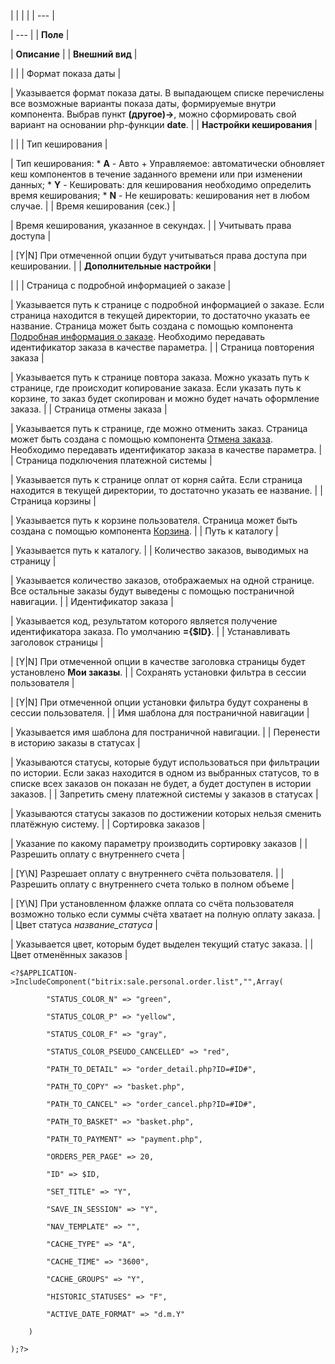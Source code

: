 |  |  |  |
| --- |

| --- |
| **Поле** |

| **Описание** |
| **Внешний вид** |

| |
| Формат показа даты |

| Указывается формат показа даты. В выпадающем списке перечислены все возможные варианты показа даты, формируемые внутри компонента. Выбрав пункт **(другое)->**, можно сформировать свой вариант на основании php-функции **date**. |
| **Настройки кеширования** |

| |
| Тип кеширования |

| Тип кеширования:  * **A** - Авто + Управляемое: автоматически обновляет кеш компонентов в течение заданного времени или при изменении данных; * **Y** - Кешировать: для кеширования необходимо определить время кеширования; * **N** - Не кешировать: кеширования нет в любом случае. |
| Время кеширования (сек.) |

| Время кеширования, указанное в секундах. |
| Учитывать права доступа |

| [Y|N] При отмеченной опции будут учитываться права доступа при кешировании. |
| **Дополнительные настройки** |

| |
| Страница c подробной информацией о заказе |

| Указывается путь к странице с подробной информацией о заказе. Если страница находится в текущей директории, то достаточно указать ее название. Страница может быть создана с помощью компонента [Подробная информация о заказе](/user_help/store/sale/components_2/personal/sale_personal_order_detail.php). Необходимо передавать идентификатор заказа в качестве параметра. |
| Страница повторения заказа |

| Указывается путь к странице повтора заказа. Можно указать путь к странице, где происходит копирование заказа. Если указать путь к корзине, то заказ будет скопирован и можно будет начать оформление заказа. |
| Страница отмены заказа |

| Указывается путь к странице, где можно отменить заказ. Страница может быть создана с помощью компонента [Отмена заказа](/user_help/store/sale/components_2/personal/sale_personal_order_cancel.php). Необходимо передавать идентификатор заказа в качестве параметра. |
| Страница подключения платежной системы |

| Указывается путь к странице оплат от корня сайта. Если страница находится в текущей директории, то достаточно указать ее название. |
| Страница корзины |

| Указывается путь к корзине пользователя. Страница может быть создана с помощью компонента [Корзина](/user_help/store/sale/components_2/basket/sale_basket_basket.php). |
| Путь к каталогу |

| Указывается путь к каталогу. |
| Количество заказов, выводимых на страницу |

| Указывается количество заказов, отображаемых на одной странице. Все остальные заказы будут выведены с помощью постраничной навигации. |
| Идентификатор заказа |

| Указывается код, результатом которого является получение идентификатора заказа. По умолчанию **={$ID}**. |
| Устанавливать заголовок страницы |

| [Y|N] При отмеченной опции в качестве заголовка страницы будет установлено **Мои заказы**. |
| Сохранять установки фильтра в сессии пользователя |

| [Y|N] При отмеченной опции установки фильтра будут сохранены в сессии пользователя. |
| Имя шаблона для постраничной навигации |

| Указывается имя шаблона для постраничной навигации. |
| Перенести в историю заказы в статусах |

| Указываются статусы, которые будут использоваться при фильтрации по истории. Если заказ находится в одном из выбранных статусов, то в списке всех заказов он показан не будет, а будет доступен в истории заказов. |
| Запретить смену платежной системы у заказов в статусах |

| Указываются статусы заказов по достижении которых нельзя сменить платёжную систему. |
| Сортировка заказов |

| Указание по какому параметру производить сортировку заказов |
| Разрешить оплату с внутреннего счета |

| [Y\N] Разрешает оплату с внутреннего счёта пользователя. |
| Разрешить оплату с внутреннего счета только в полном объеме |

| [Y\N] При установленном флажке оплата со счёта пользователя возможно только если суммы счёта хватает на полную оплату заказа. |
| Цвет статуса *название\_статуса* |

| Указывается цвет, которым будет выделен текущий статус заказа. |
| Цвет отменённых заказов |

```
<?$APPLICATION->IncludeComponent("bitrix:sale.personal.order.list","",Array(

		"STATUS_COLOR_N" => "green",

		"STATUS_COLOR_P" => "yellow",

		"STATUS_COLOR_F" => "gray",

		"STATUS_COLOR_PSEUDO_CANCELLED" => "red",

		"PATH_TO_DETAIL" => "order_detail.php?ID=#ID#",

		"PATH_TO_COPY" => "basket.php",

		"PATH_TO_CANCEL" => "order_cancel.php?ID=#ID#",

		"PATH_TO_BASKET" => "basket.php",

		"PATH_TO_PAYMENT" => "payment.php",

		"ORDERS_PER_PAGE" => 20,

		"ID" => $ID,

		"SET_TITLE" => "Y",

		"SAVE_IN_SESSION" => "Y",

		"NAV_TEMPLATE" => "",

		"CACHE_TYPE" => "A",

		"CACHE_TIME" => "3600",

		"CACHE_GROUPS" => "Y",

		"HISTORIC_STATUSES" => "F",

		"ACTIVE_DATE_FORMAT" => "d.m.Y"

	)

);?>


```